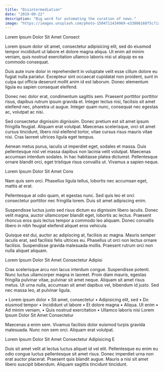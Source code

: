 ```yaml
---
title: "Disintermediation"
date: "2019-09-22"
description: "Big word for automating the curation of news."
image: "https://images.unsplash.com/photo-1504711434969-e33886168f5c?ixlib=rb-1.2.1&ixid=eyJhcHBfaWQiOjEyMDd9&auto=format&fit=crop&w=1650&q=80"
---
```


Lorem Ipsum Dolor Sit Amet Consect

Lorem ipsum dolor sit amet, consectetur adipisicing elit, sed do eiusmod tempor incididunt ut labore et dolore magna aliqua. Ut enim ad minim veniam, quis nostrud exercitation ullamco laboris nisi ut aliquip ex ea commodo consequat.

Duis aute irure dolor in reprehenderit in voluptate velit esse cillum dolore eu fugiat nulla pariatur. Excepteur sint occaecat cupidatat non proident, sunt in culpa qui officia deserunt mollit anim id est laborum. Donec elementum ligula eu sapien consequat eleifend.

Donec nec dolor erat, condimentum sagittis sem. Praesent porttitor porttitor risus, dapibus rutrum ipsum gravida et. Integer lectus nisi, facilisis sit amet eleifend nec, pharetra ut augue. Integer quam nunc, consequat nec egestas ac, volutpat ac nisi.

Sed consectetur dignissim dignissim. Donec pretium est sit amet ipsum fringilla feugiat. Aliquam erat volutpat. Maecenas scelerisque, orci sit amet cursus tincidunt, libero nisl eleifend tortor, vitae cursus risus mauris vitae nisi. Cras laoreet ultrices ligula eget tempus.

Aenean metus purus, iaculis ut imperdiet eget, sodales et massa. Duis pellentesque nisl vel massa dapibus non lacinia velit volutpat. Maecenas accumsan interdum sodales. In hac habitasse platea dictumst. Pellentesque ornare blandit orci, eget tristique risus convallis ut. Vivamus a sapien neque.

Lorem Ipsum Dolor Sit Amet Cons

Nam quis sem orci. Phasellus ligula tellus, lobortis nec accumsan eget, mattis at erat.

Pellentesque at odio quam, et egestas nunc. Sed quis leo et orci consectetur porttitor nec fringilla lorem. Duis sit amet adipiscing enim.

Suspendisse luctus justo sed risus dictum eu dignissim libero iaculis. Donec velit magna, auctor ullamcorper blandit eget, lobortis ac lectus. Praesent rhoncus eros quis lectus tempor a commodo leo aliquam. Donec convallis libero in nibh feugiat eleifend aliquet eros vehicula.

Quisque est dui, auctor ac adipiscing at, facilisis ac magna. Mauris semper iaculis erat, sed facilisis felis ultrices eu. Phasellus ut orci non lectus ornare facilisis. Suspendisse gravida malesuada mollis. Praesent rutrum orci non nulla aliquet aliquam.

Lorem Ipsum Dolor Sit Amet Consectetur Adipisi

Cras scelerisque arcu non lacus interdum congue. Suspendisse potenti. Nunc luctus ullamcorper magna in laoreet. Proin diam mauris, egestas fringilla pulvinar vitae, pulvinar sit amet neque. Aliquam sit amet risus metus. Ut urna nulla, accumsan sit amet dapibus vel, bibendum id justo. Sed nec massa leo, at pulvinar ligula.

• Lorem ipsum dolor
• Sit amet, consectetur
• Adipisicing elit, sed
• Do eiusmod tempor
• Incididunt ut labore
• Et dolore magna
• Aliqua. Ut enim
• Ad minim veniam,
• Quis nostrud exercitation
• Ullamco laboris nisi
Lorem Ipsum Dolor Sit Amet Consectetur

Maecenas a enim sem. Vivamus facilisis dolor euismod turpis gravida malesuada. Nunc non sem orci. Aliquam erat volutpat.

Lorem Ipsum Dolor Sit Amet Consectetur Adipisicing E

Duis sit amet velit at lectus luctus aliquet id vel elit. Pellentesque eu enim eu odio congue luctus pellentesque sit amet risus. Donec imperdiet urna non erat auctor placerat. Praesent quis blandit augue. Mauris a nisi sit amet libero suscipit bibendum. Aliquam sagittis tincidunt tincidunt.

